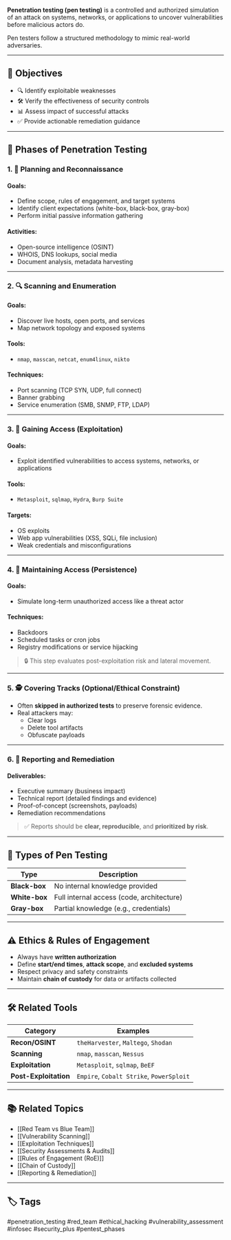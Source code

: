 **Penetration testing (pen testing)** is a controlled and authorized simulation of an attack on systems, networks, or applications to uncover vulnerabilities before malicious actors do.

Pen testers follow a structured methodology to mimic real-world adversaries.

---

## 🎯 Objectives

- 🔍 Identify exploitable weaknesses
- 🛠 Verify the effectiveness of security controls
- 📊 Assess impact of successful attacks
- ✅ Provide actionable remediation guidance

---

## 🔄 Phases of Penetration Testing

### 1. 🧾 **Planning and Reconnaissance**

#### Goals:
- Define scope, rules of engagement, and target systems
- Identify client expectations (white-box, black-box, gray-box)
- Perform initial passive information gathering

#### Activities:
- Open-source intelligence (OSINT)
- WHOIS, DNS lookups, social media
- Document analysis, metadata harvesting

---

### 2. 🔍 **Scanning and Enumeration**

#### Goals:
- Discover live hosts, open ports, and services
- Map network topology and exposed systems

#### Tools:
- `nmap`, `masscan`, `netcat`, `enum4linux`, `nikto`

#### Techniques:
- Port scanning (TCP SYN, UDP, full connect)
- Banner grabbing
- Service enumeration (SMB, SNMP, FTP, LDAP)

---

### 3. 🎯 **Gaining Access (Exploitation)**

#### Goals:
- Exploit identified vulnerabilities to access systems, networks, or applications

#### Tools:
- `Metasploit`, `sqlmap`, `Hydra`, `Burp Suite`

#### Targets:
- OS exploits
- Web app vulnerabilities (XSS, SQLi, file inclusion)
- Weak credentials and misconfigurations

---

### 4. 📡 **Maintaining Access (Persistence)**

#### Goals:
- Simulate long-term unauthorized access like a threat actor

#### Techniques:
- Backdoors
- Scheduled tasks or cron jobs
- Registry modifications or service hijacking

> 🔒 This step evaluates post-exploitation risk and lateral movement.

---

### 5. 🕵️ **Covering Tracks (Optional/Ethical Constraint)**

- Often **skipped in authorized tests** to preserve forensic evidence.
- Real attackers may:
  - Clear logs
  - Delete tool artifacts
  - Obfuscate payloads

---

### 6. 🧾 **Reporting and Remediation**

#### Deliverables:
- Executive summary (business impact)
- Technical report (detailed findings and evidence)
- Proof-of-concept (screenshots, payloads)
- Remediation recommendations

> ✅ Reports should be **clear, reproducible**, and **prioritized by risk**.

---

## 🧠 Types of Pen Testing

| Type         | Description                              |
|--------------|------------------------------------------|
| **Black-box** | No internal knowledge provided            |
| **White-box** | Full internal access (code, architecture) |
| **Gray-box**  | Partial knowledge (e.g., credentials)     |

---

## ⚠️ Ethics & Rules of Engagement

- Always have **written authorization**
- Define **start/end times**, **attack scope**, and **excluded systems**
- Respect privacy and safety constraints
- Maintain **chain of custody** for data or artifacts collected

---

## 🛠 Related Tools

| Category           | Examples                                      |
|--------------------|-----------------------------------------------|
| **Recon/OSINT**     | `theHarvester`, `Maltego`, `Shodan`           |
| **Scanning**        | `nmap`, `masscan`, `Nessus`                   |
| **Exploitation**    | `Metasploit`, `sqlmap`, `BeEF`                |
| **Post-Exploitation** | `Empire`, `Cobalt Strike`, `PowerSploit`      |

---

## 📚 Related Topics

- [[Red Team vs Blue Team]]
- [[Vulnerability Scanning]]
- [[Exploitation Techniques]]
- [[Security Assessments & Audits]]
- [[Rules of Engagement (RoE)]]
- [[Chain of Custody]]
- [[Reporting & Remediation]]

---

## 🏷 Tags

#penetration_testing #red_team #ethical_hacking #vulnerability_assessment #infosec #security_plus #pentest_phases
